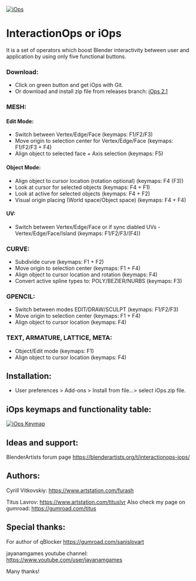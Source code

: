 <a href="https://imgur.com/bUoowcQ"><img src="https://i.imgur.com/bUoowcQ.png" title="iOps" /></a>

# InteractionOps or iOps
  It is a set of operators which boost Blender interactivity between user and application by using only five functional buttons. 

### Download:
   * Click on green button and get iOps with Git. 
   * Or download and install zip file from releases branch: [iOps 2.1](https://github.com/TitusLVR/InteractionOps/blob/releases/iOps_2.1.0.zip)

### MESH:
    
   #### Edit Mode:
   * Switch between Vertex/Edge/Face (keymaps: F1/F2/F3)
   * Move origin to selection center for Vertex/Edge/Face (keymaps: F1/F2/F3 + F4)
   * Align object to selected face + Axis selection (keymaps: F5)  
   #### Object Mode:   
   * Align object to cursor location (rotation optional) (keymaps: F4 (F3))
   * Look at cursor for selected objects (keymaps: F4 + F1)
   * Look at active for selected objects (keymaps: F4 + F2)
   * Visual origin placing (World space/Object space) (keymaps: F4 + F4)
   #### UV:
   * Switch between Vertex/Edge/Face or if sync diabled UVs - Vertex/Edge/Face/Island (keymaps: F1/F2/F3/(F4)) 
   
### CURVE:
  * Subdivide curve (keymaps: F1 + F2)
  * Move origin to selection center (keymaps: F1 + F4)
  * Align object to cursor location and rotation (keymaps: F4)
  * Convert active spline types to: POLY/BEZIER/NURBS (keymaps: F3)

### GPENCIL:
  * Switch between modes EDIT/DRAW/SCULPT (keymaps: F1/F2/F3)
  * Move origin to selection center  (keymaps: F1 + F4)
  * Align object to cursor location (keymaps: F4)

### TEXT, ARMATURE, LATTICE, META:
  * Object/Edit mode (keymaps: F1)
  * Align object to cursor location (keymaps: F4)

## Installation:
- User preferences > Add-ons > Install from file…> select iOps.zip file.

## iOps keymaps and functionality table:
<a href="https://imgur.com/TIbmIHa"><img src="https://i.imgur.com/IlZKy0J.png" title="iOps Keymap" /></a>

## Ideas and support:
BlenderArtists forum page 
https://blenderartists.org/t/interactionops-iops/

## Authors:
Cyrill Vitkovskiy:
https://www.artstation.com/furash

Titus Lavrov:
https://www.artstation.com/tituslvr
Also check my page on gumroad: 
https://gumroad.com/titus

## Special thanks:
For author of qBlocker
https://gumroad.com/sanislovart

jayanamgames youtube channel:
https://www.youtube.com/user/jayanamgames

Many thanks!


